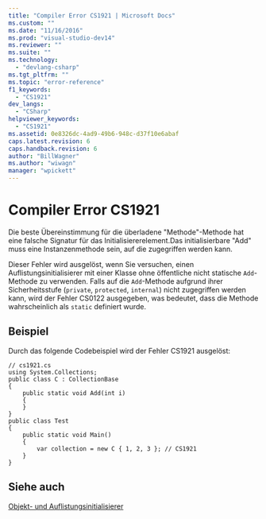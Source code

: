```yaml
---
title: "Compiler Error CS1921 | Microsoft Docs"
ms.custom: ""
ms.date: "11/16/2016"
ms.prod: "visual-studio-dev14"
ms.reviewer: ""
ms.suite: ""
ms.technology: 
  - "devlang-csharp"
ms.tgt_pltfrm: ""
ms.topic: "error-reference"
f1_keywords: 
  - "CS1921"
dev_langs: 
  - "CSharp"
helpviewer_keywords: 
  - "CS1921"
ms.assetid: 0e8326dc-4ad9-49b6-948c-d37f10e6abaf
caps.latest.revision: 6
caps.handback.revision: 6
author: "BillWagner"
ms.author: "wiwagn"
manager: "wpickett"
---
```

# Compiler Error CS1921
Die beste Übereinstimmung für die überladene "Methode"\-Methode hat eine falsche Signatur für das Initialisiererelement.Das initialisierbare "Add" muss eine Instanzenmethode sein, auf die zugegriffen werden kann.  
  
 Dieser Fehler wird ausgelöst, wenn Sie versuchen, einen Auflistungsinitialisierer mit einer Klasse ohne öffentliche nicht statische `Add`\-Methode zu verwenden.  Falls auf die `Add`\-Methode aufgrund ihrer Sicherheitsstufe \(`private`, `protected`, `internal`\) nicht zugegriffen werden kann, wird der Fehler CS0122 ausgegeben, was bedeutet, dass die Methode wahrscheinlich als `static` definiert wurde.  
  
## Beispiel  
 Durch das folgende Codebeispiel wird der Fehler CS1921 ausgelöst:  
  
```  
// cs1921.cs  
using System.Collections;  
public class C : CollectionBase  
{  
    public static void Add(int i)  
    {  
    }  
}  
public class Test  
{  
    public static void Main()  
    {  
        var collection = new C { 1, 2, 3 }; // CS1921  
    }  
}  
```  
  
## Siehe auch  
 [Objekt\- und Auflistungsinitialisierer](../../../csharp/programming-guide/classes-and-structs/object-and-collection-initializers.md)